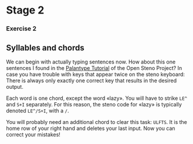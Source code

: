 # Stage 2

### Exercise 2

## Syllables and chords

We can begin with actually typing sentences now.
How about this one sentences I found in the
[Palantype Tutorial](http://www.openstenoproject.org/palantype/tutorial/2016/08/21/learn-palantype.html)
of the Open Steno Project?
In case you have trouble with keys that appear twice on the steno keyboard:
There is always only exactly one correct key that results in the desired output.

<!--separator-->

Each word is one chord, except the word «lazy».
You will have to strike `LE^` and `S+I` separately.
For this reason, the steno code for «lazy» is typically denoted `LE^/S+I`, with a `/`.

You will probably need an additional chord to clear this task: `ULFTS`.
It is the home row of your right hand and deletes your last input.
Now you can correct your mistakes!
